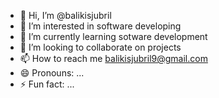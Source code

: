 - 👋 Hi, I’m @balikisjubril
- 👀 I’m interested in software developing
- 🌱 I’m currently learning sotware development
- 💞️ I’m looking to collaborate on projects
- 📫 How to reach me balikisjubril9@gmail.com
- 😄 Pronouns: ...
- ⚡ Fun fact: ...

<!---
bambamweb/bambamweb is a ✨ special ✨ repository because its `README.md` (this file) appears on your GitHub profile.
You can click the Preview link to take a look at your changes.
--->
